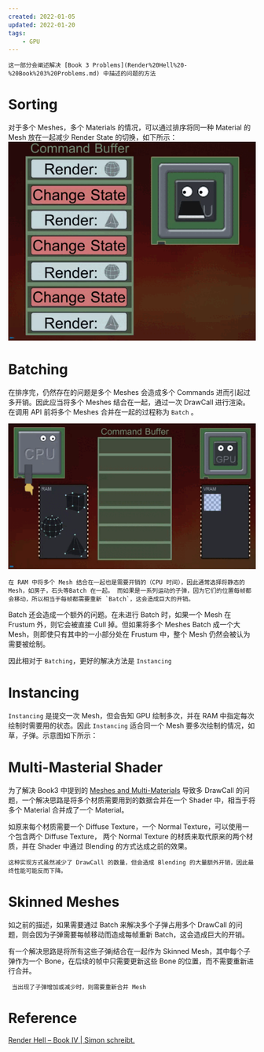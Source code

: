 ```yaml
---
created: 2022-01-05
updated: 2022-01-20
tags:
    - GPU
---
```


```ad-note
这一部分会阐述解决 [Book 3 Problems](Render%20Hell%20-%20Book%203%20Problems.md) 中描述的问题的方法
```

# Sorting

对于多个 Meshes，多个 Materials 的情况，可以通过排序将同一种 Material 的 Mesh 放在一起减少 Render State 的切换，如下所示：
![|500](assets/Book%204%20Solutions/optimisation_sorting_01.gif)

# Batching

在排序完，仍然存在的问题是多个 Meshes 会造成多个 Commands 进而引起过多开销。因此应当将多个 Meshes 结合在一起，通过一次 DrawCall 进行渲染。在调用 API 前将多个 Meshes 合并在一起的过程称为 `Batch` 。

![|500](assets/Book%204%20Solutions/optimisation_batching_02.gif)

```ad-note
在 RAM 中将多个 Mesh 结合在一起也是需要开销的（CPU 时间），因此通常选择将静态的 Mesh，如房子，石头等Batch 在一起。 而如果是一系列运动的子弹，因为它们的位置每帧都会移动，所以相当于每帧都需要重新 `Batch`，这会造成巨大的开销。
```

Batch 还会造成一个额外的问题。在未进行 Batch 时，如果一个 Mesh 在 Frustum 外，则它会被直接 Cull 掉。但如果将多个 Meshes Batch 成一个大 Mesh，则即使只有其中的一小部分处在 Frustum 中，整个 Mesh 仍然会被认为需要被绘制。

因此相对于 `Batching`，更好的解决方法是 `Instancing`

# Instancing

`Instancing` 是提交一次 Mesh，但会告知 GPU 绘制多次，并在 RAM 中指定每次绘制时需要用的状态。因此 `Instancing` 适合同一个 Mesh 要多次绘制的情况，如草，子弹。示意图如下所示：

# Multi-Masterial Shader

为了解决 Book3 中提到的 [Meshes and Multi-Materials](Book%203%20Problems.md#Meshes%20and%20Multi-Materials) 导致多 DrawCall 的问题，一个解决思路是将多个材质需要用到的数据合并在一个 Shader 中，相当于将多个 Material 合并成了一个 Material。

如原来每个材质需要一个 Diffuse Texture，一个 Normal Texture，可以使用一个包含两个 Diffuse Texture， 两个 Normal Texture 的材质来取代原来的两个材质，并在 Shader 中通过 Blending 的方式达成之前的效果。

```ad-warning
这种实现方式虽然减少了 DrawCall 的数量，但会造成 Blending 的大量额外开销，因此最终性能可能反而下降。
```

# Skinned Meshes

如之前的描述，如果需要通过 Batch 来解决多个子弹占用多个 DrawCall 的问题，则会因为子弹需要每帧移动而造成每帧重新 Batch，这会造成巨大的开销。

有一个解决思路是将所有这些子弹j结合在一起作为 Skinned Mesh，其中每个子弹作为一个 Bone，在后续的帧中只需要更新这些 Bone 的位置，而不需要重新进行合并。

```ad-warning
 当出现了子弹增加或减少时，则需要重新合并 Mesh
```

# Reference

[Render Hell – Book IV | Simon schreibt.](http://simonschreibt.de/gat/renderhell-book4/)